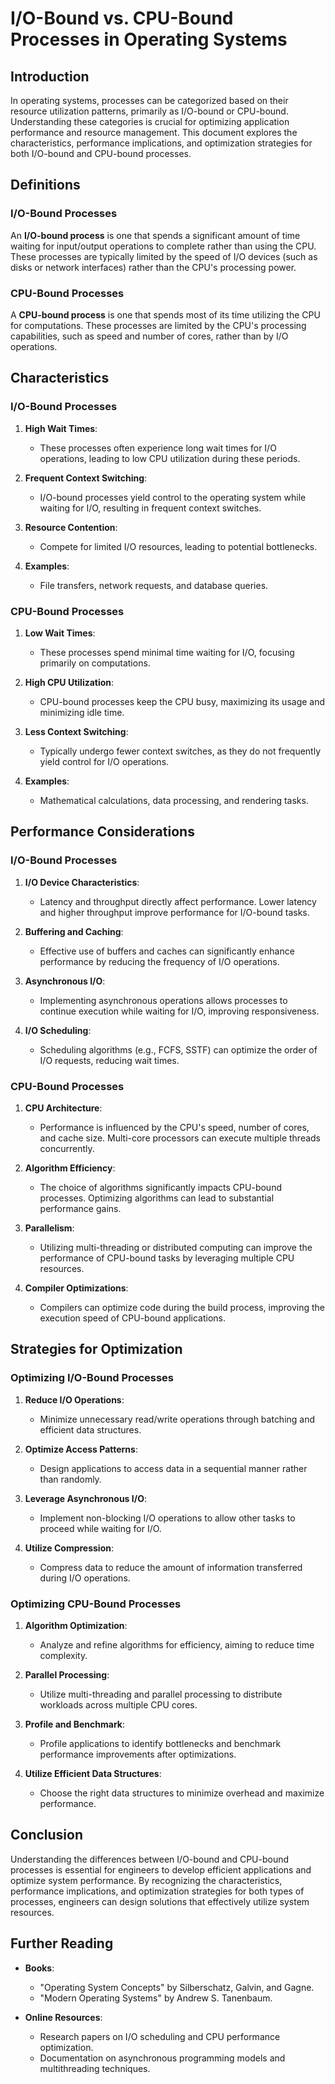 # I/O-Bound vs. CPU-Bound Processes in Operating Systems

## Introduction

In operating systems, processes can be categorized based on their resource utilization patterns, primarily as I/O-bound or CPU-bound. Understanding these categories is crucial for optimizing application performance and resource management. This document explores the characteristics, performance implications, and optimization strategies for both I/O-bound and CPU-bound processes.

## Definitions

### I/O-Bound Processes

An **I/O-bound process** is one that spends a significant amount of time waiting for input/output operations to complete rather than using the CPU. These processes are typically limited by the speed of I/O devices (such as disks or network interfaces) rather than the CPU's processing power.

### CPU-Bound Processes

A **CPU-bound process** is one that spends most of its time utilizing the CPU for computations. These processes are limited by the CPU's processing capabilities, such as speed and number of cores, rather than by I/O operations.

## Characteristics

### I/O-Bound Processes

1. **High Wait Times**:
   - These processes often experience long wait times for I/O operations, leading to low CPU utilization during these periods.

2. **Frequent Context Switching**:
   - I/O-bound processes yield control to the operating system while waiting for I/O, resulting in frequent context switches.

3. **Resource Contention**:
   - Compete for limited I/O resources, leading to potential bottlenecks.

4. **Examples**:
   - File transfers, network requests, and database queries.

### CPU-Bound Processes

1. **Low Wait Times**:
   - These processes spend minimal time waiting for I/O, focusing primarily on computations.

2. **High CPU Utilization**:
   - CPU-bound processes keep the CPU busy, maximizing its usage and minimizing idle time.

3. **Less Context Switching**:
   - Typically undergo fewer context switches, as they do not frequently yield control for I/O operations.

4. **Examples**:
   - Mathematical calculations, data processing, and rendering tasks.

## Performance Considerations

### I/O-Bound Processes

1. **I/O Device Characteristics**:
   - Latency and throughput directly affect performance. Lower latency and higher throughput improve performance for I/O-bound tasks.

2. **Buffering and Caching**:
   - Effective use of buffers and caches can significantly enhance performance by reducing the frequency of I/O operations.

3. **Asynchronous I/O**:
   - Implementing asynchronous operations allows processes to continue execution while waiting for I/O, improving responsiveness.

4. **I/O Scheduling**:
   - Scheduling algorithms (e.g., FCFS, SSTF) can optimize the order of I/O requests, reducing wait times.

### CPU-Bound Processes

1. **CPU Architecture**:
   - Performance is influenced by the CPU's speed, number of cores, and cache size. Multi-core processors can execute multiple threads concurrently.

2. **Algorithm Efficiency**:
   - The choice of algorithms significantly impacts CPU-bound processes. Optimizing algorithms can lead to substantial performance gains.

3. **Parallelism**:
   - Utilizing multi-threading or distributed computing can improve the performance of CPU-bound tasks by leveraging multiple CPU resources.

4. **Compiler Optimizations**:
   - Compilers can optimize code during the build process, improving the execution speed of CPU-bound applications.

## Strategies for Optimization

### Optimizing I/O-Bound Processes

1. **Reduce I/O Operations**:
   - Minimize unnecessary read/write operations through batching and efficient data structures.

2. **Optimize Access Patterns**:
   - Design applications to access data in a sequential manner rather than randomly.

3. **Leverage Asynchronous I/O**:
   - Implement non-blocking I/O operations to allow other tasks to proceed while waiting for I/O.

4. **Utilize Compression**:
   - Compress data to reduce the amount of information transferred during I/O operations.

### Optimizing CPU-Bound Processes

1. **Algorithm Optimization**:
   - Analyze and refine algorithms for efficiency, aiming to reduce time complexity.

2. **Parallel Processing**:
   - Utilize multi-threading and parallel processing to distribute workloads across multiple CPU cores.

3. **Profile and Benchmark**:
   - Profile applications to identify bottlenecks and benchmark performance improvements after optimizations.

4. **Utilize Efficient Data Structures**:
   - Choose the right data structures to minimize overhead and maximize performance.

## Conclusion

Understanding the differences between I/O-bound and CPU-bound processes is essential for engineers to develop efficient applications and optimize system performance. By recognizing the characteristics, performance implications, and optimization strategies for both types of processes, engineers can design solutions that effectively utilize system resources.

## Further Reading

- **Books**:
  - "Operating System Concepts" by Silberschatz, Galvin, and Gagne.
  - "Modern Operating Systems" by Andrew S. Tanenbaum.

- **Online Resources**:
  - Research papers on I/O scheduling and CPU performance optimization.
  - Documentation on asynchronous programming models and multithreading techniques.
